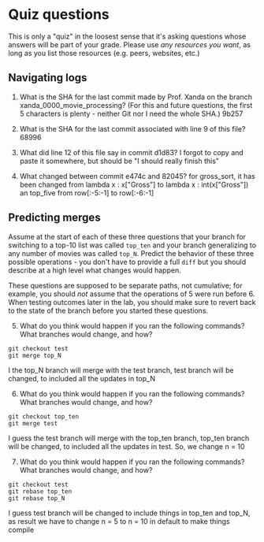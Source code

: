 # Quiz questions

This is only a "quiz" in the loosest sense that it's asking questions whose
answers will be part of your grade. Please use *any resources you want*, as
long as you list those resources (e.g. peers, websites, etc.)

## Navigating logs

1. What is the SHA for the last commit made by Prof. Xanda on the branch
xanda_0000_movie_processing?
(For this and future questions, the first 5 characters is plenty - neither
Git nor I need the whole SHA.)
9b257

2. What is the SHA for the last commit associated with line 9 of this file?
68996

3. What did line 12 of this file say in commit d1d83?
I forgot to copy and paste it somewhere, but should be "I should really finish this"

4. What changed between commit e474c and 82045?
for gross_sort, it has been changed from lambda x : x["Gross"] to lambda x : int(x["Gross"])
an top_five from row[:-5:-1] to row[:-6:-1]

## Predicting merges

Assume at the start of each of these three questions that your
branch for switching to a top-10 list was called `top_ten`
and your branch generalizing to any number of movies was called `top_N`.
Predict the behavior of these three possible operations - you don't
have to provide a full `diff` but you should describe at a high level
what changes would happen.

These questions are supposed to be separate paths, not cumulative;
for example, you should *not* assume that the operations of 5 were run
before 6. When testing outcomes later in the lab, you should make sure to
revert back to the state of the branch before you started these questions.

5. What do you think would happen if you ran the following commands?
What branches would change, and how?
```
git checkout test
git merge top_N
```
I the top_N branch will merge with the test branch, test branch
will be changed, to included all the updates in top_N

6. What do you think would happen if you ran the following commands?
What branches would change, and how?
```
git checkout top_ten
git merge test
```
I guess the test branch will merge with the top_ten branch, top_ten branch
will be changed, to included all the updates in test. So, we change n = 10

7. What do you think would happen if you ran the following commands?
What branches would change, and how?
```
git checkout test
git rebase top_ten
git rebase top_N
```
I guess test branch will be changed to include things in top_ten
and top_N, as result we have to change n = 5 to n = 10 in default
to make things compile
